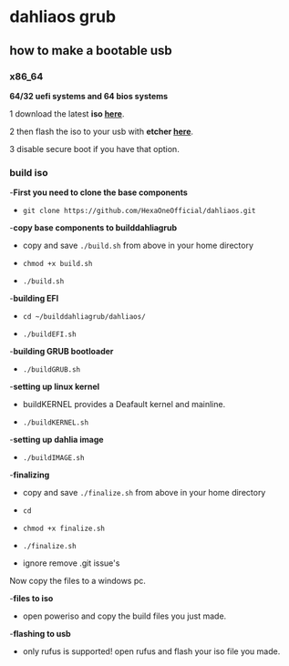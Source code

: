 # dahliaos grub

## how to make a bootable usb

### x86_64

**64/32 uefi systems and 64 bios systems**

1 download the latest **iso [here](https://github.com/HexaOneOfficial/dahliaos/releases/download/200630_2/DahliaOS200630_2.iso)**. 

2 then flash the iso to your usb with **etcher [here](https://www.balena.io/etcher/)**.

3 disable secure boot if you have that option.
 

### build iso

-**First you need to clone the base components**
 
 - `git clone https://github.com/HexaOneOfficial/dahliaos.git` 

-**copy base components to builddahliagrub**

- copy and save `./build.sh` from above in your home directory

- `chmod +x build.sh` 

- `./build.sh`

-**building EFI**  

- `cd ~/builddahliagrub/dahliaos/` 

- `./buildEFI.sh`

-**building GRUB bootloader** 

- `./buildGRUB.sh`

-**setting up linux kernel** 
 
- buildKERNEL provides a Deafault kernel and mainline.

- `./buildKERNEL.sh`
 
-**setting up dahlia image** 
 
 - `./buildIMAGE.sh`

-**finalizing** 
 
 - copy and save `./finalize.sh` from above in your home directory
 
 - `cd` 
 
 - `chmod +x finalize.sh` 

 - `./finalize.sh`
 
 - ignore remove .git issue's 


Now copy the files to a windows pc.

-**files to iso** 

- open poweriso and copy the build files you just made. 

-**flashing to usb** 

- only rufus is supported! open rufus and flash your iso file you made. 

